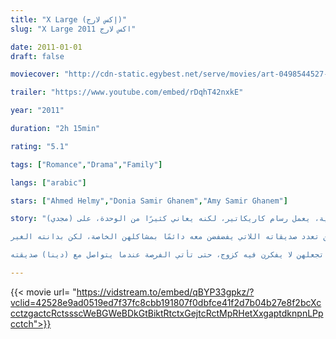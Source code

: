 ```yaml
---
title: "X Large (إكس لارج)"
slug: "X Large اكس لارج 2011"

date: 2011-01-01
draft: false

moviecover: "http://cdn-static.egybest.net/serve/movies/art-0498544527-x300.jpg"

trailer: "https://www.youtube.com/embed/rDqhT42nxkE"

year: "2011"

duration: "2h 15min"

rating: "5.1"

tags: ["Romance","Drama","Family"]

langs: ["arabic"]

stars: ["Ahmed Helmy","Donia Samir Ghanem","Amy Samir Ghanem"]

story: "(مجدي) شاب بدين للغاية، يعمل رسام كاريكاتير، لكنه يعاني كثيرًا من الوحدة، على 

الرغم من تعدد صديقاته اللاتي يفضفضن معه دائمًا بمشاكلهن الخاصة، لكن بدانته الغير 

طبيعية تجعلهن لا يفكرن فيه كزوج، حتى تأتي الفرصة عندما يتواصل مع (دينا) صديقته"

---
```



{{< movie url= "https://vidstream.to/embed/qBYP33gpkz/?vclid=42528e9ad0519ed7f37fc8cbb191807f0dbfce41f2d7b04b27e8f2bcXccctzgactcRctssscWeBGWeBDkGtBiktRtctxGejtcRctMpRHetXxgaptdknpnLPpcctch">}}
